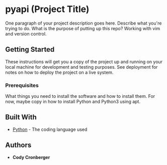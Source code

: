 # pyapi (Project Title)

One paragraph of your project description goes here. Describe what you're trying to do.
What is the purpose of putting up this repo? Working with vim and version control.

## Getting Started

These instructions will get you a copy of the project up and running on your local machine
for development and testing purposes. See deployment for notes on how to deploy the project
on a live system.

### Prerequisites

What things you need to install the software and how to install them. For now, maybe copy in
how to install Python and Python3 using apt.
        
## Built With

* [Python](https://www.python.org/) - The coding language used
        
## Authors

* **Cody Cronberger** 
